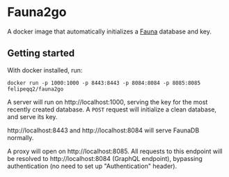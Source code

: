 # Fauna2go

A docker image that automatically initializes a [Fauna](https://docs.fauna.com/fauna/current/integrations/dev.html) database and key.

## Getting started

With docker installed, run:

```
docker run -p 1000:1000 -p 8443:8443 -p 8084:8084 -p 8085:8085 felipeqq2/fauna2go
```

A server will run on http://localhost:1000, serving the key for the most recently created database. A `POST` request will initialize a clean database, and serve its key.

http://localhost:8443 and http://localhost:8084 will serve FaunaDB normally.

A proxy will open on http://localhost:8085. All requests to this endpoint will be resolved to http://localhost:8084 (GraphQL endpoint), bypassing authentication (no need to set up "Authentication" header).
